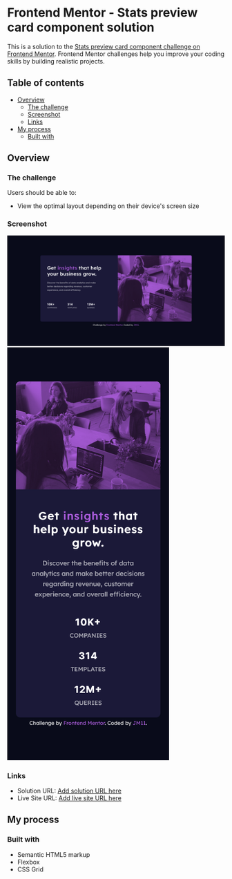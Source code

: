 # Frontend Mentor - Stats preview card component solution

This is a solution to the [Stats preview card component challenge on Frontend Mentor](https://www.frontendmentor.io/challenges/stats-preview-card-component-8JqbgoU62). Frontend Mentor challenges help you improve your coding skills by building realistic projects.

## Table of contents

- [Overview](#overview)
  - [The challenge](#the-challenge)
  - [Screenshot](#screenshot)
  - [Links](#links)
- [My process](#my-process)
  - [Built with](#built-with)

## Overview

### The challenge

Users should be able to:

- View the optimal layout depending on their device's screen size

### Screenshot

![screenshot-desktop](https://raw.githubusercontent.com/JMcode11/Stats-preview-card-component/main/screenshots/screenshot-desktop.png)
![screenshot-mobile](https://raw.githubusercontent.com/JMcode11/Stats-preview-card-component/main/screenshots/screenshot-mobile.png)

### Links

- Solution URL: [Add solution URL here](https://github.com/JMcode11/Stats-preview-card-component)
- Live Site URL: [Add live site URL here](https://jmcode11.github.io/Stats-preview-card-component/)

## My process

### Built with

- Semantic HTML5 markup
- Flexbox
- CSS Grid
